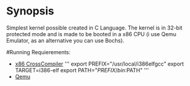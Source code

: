 # Synopsis
Simplest kernel possible created in C Language.
The kernel is in 32-bit protected mode and is made to be booted in a x86 CPU (i use Qemu Emulator, as an alternative you can use Bochs).

#Running
Requierements:
* [x86 CrossCompiler](http://wiki.osdev.org/GCC_Cross-Compiler)
'''
export PREFIX="/usr/local/i386elfgcc"
export TARGET=i386-elf
export PATH="$PREFIX/bin:$PATH"
'''
* [Qemu](http://www.qemu.org/)

